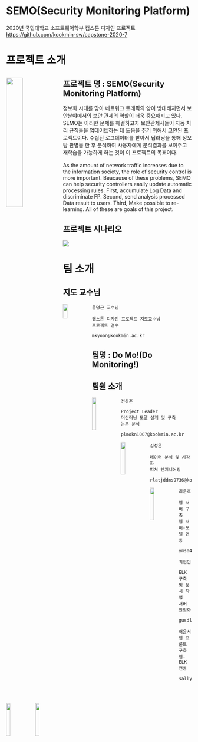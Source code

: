 # SEMO(Security Monitoring Platform)
2020년 국민대학교 소프트웨어학부 캡스톤 디자인 프로젝트 <br>
https://github.com/kookmin-sw/capstone-2020-7


# 프로젝트 소개

<img align="left" width="30%" height="30%" src="https://i.imgur.com/JlF1Rgj.png"></img>
**프로젝트 명 : SEMO(Security Monitoring Platform)**
---
정보화 시대를 맞아 네트워크 트래픽의 양이 방대해지면서 보안분야에서의 보안 관제의 역할이 더욱 중요해지고 있다. SEMO는 이러한 문제를 해결하고자 보안관제사들이 자동 처리 규칙들을 업데이트하는 데 도움을 주기 위해서 고안된 프로젝트이다. 수집된 로그데이터를 받아서 딥러닝을 통해 정오탐 판별을 한 후 분석하여 사용자에게 분석결과를 보여주고 재학습을 가능하게 하는 것이 이 프로젝트의 목표이다.<br><br>
As the amount of network traffic increases due to the information society, the role of security control is more important. Beacause of these problems, SEMO can help security controllers easily update automatic processing rules. First, accumulate Log Data and discriminate FP. Second, send analysis processed Data result to users. Third, Make possible to re-learning. All of these are goals of this project.



**프로젝트 시나리오**
---
<img src="https://i.imgur.com/y4tSq5l.png">

# 팀 소개

## 지도 교수님
<img align="left" width="15%" height="10%" src="https://wfile.kookmin.ac.kr/data/www/profile/2010/05/5c5e79ff50d88e225749756b6403b56d.gif"></img>
```
윤명근 교수님

캡스톤 디자인 프로젝트 지도교수님
프로젝트 검수

mkyoon@kookmin.ac.kr
```

## 팀명 : Do Mo!(Do Monitoring!)
## 팀원 소개

<img align="left" width="15%" height="15%" src="https://i.imgur.com/ww2devO.png"></img>
```
전하훈

Project Leader
머신러닝 모델 설계 및 구축
논문 분석

plmokn1007@kookmin.ac.kr

```

<img align="left" width="15%" height="15%" src="https://i.imgur.com/ww2devO.png"></img>
```
김성은

데이터 분석 및 시각화
피쳐 엔지니어링

rlatjddms9736@kookmin.ac.kr

```

<img align="left" width="15%" height="15%" src="https://i.imgur.com/ww2devO.png"></img>
```
최운호

웹 서버 구축
웹 서버-모델 연동

yms04089@kookmin.ac.kr

```

<img align="left" width="15%" height="15%" src="https://i.imgur.com/ww2devO.png"></img>
```
최현인

ELK 구축 및 문서 작업
서버 안정화

gusdlsdlek@kookmin.ac.kr

```

<img align="left" width="15%" height="15%" src="https://i.imgur.com/ww2devO.png"></img>
```
허윤서
웹 프론트 구축
웹-ELK 연동

sally159357@kookmin.ac.kr

```


